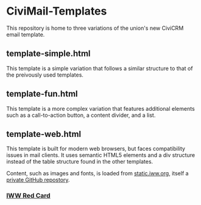 # CiviMail-Templates

This repository is home to three variations of the union's new CiviCRM email template.

## template-simple.html

This template is a simple variation that follows a similar structure to that of the preivously used templates.

## template-fun.html

This template is a more complex variation that features additional elements such as a call-to-action button, a content divider, and a list.

## template-web.html

This template is built for modern web browsers, but faces compatibility issues in mail clients. It uses semantic HTML5 elements and a div structure instead of the table structure found in the other templates.

Content, such as images and fonts, is loaded from [static.iww.org](https://static.iww.org), itself a [private GitHub repostory](https://github.com/iww/static).

### [IWW Red Card](https://redcard.iww.org)
